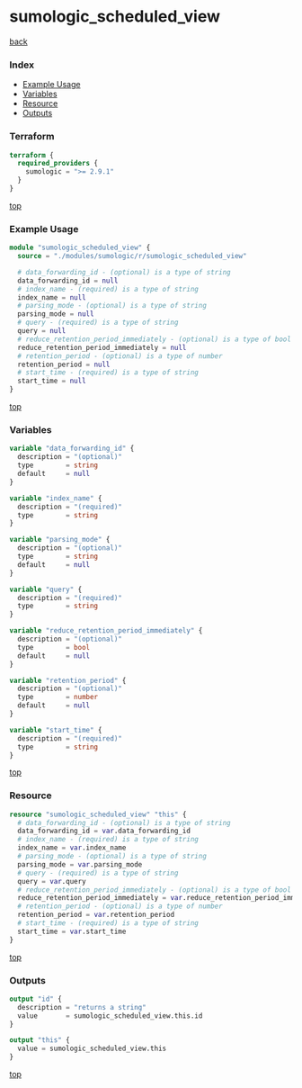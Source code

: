# sumologic_scheduled_view

[back](../sumologic.md)

### Index

- [Example Usage](#example-usage)
- [Variables](#variables)
- [Resource](#resource)
- [Outputs](#outputs)

### Terraform

```terraform
terraform {
  required_providers {
    sumologic = ">= 2.9.1"
  }
}
```

[top](#index)

### Example Usage

```terraform
module "sumologic_scheduled_view" {
  source = "./modules/sumologic/r/sumologic_scheduled_view"

  # data_forwarding_id - (optional) is a type of string
  data_forwarding_id = null
  # index_name - (required) is a type of string
  index_name = null
  # parsing_mode - (optional) is a type of string
  parsing_mode = null
  # query - (required) is a type of string
  query = null
  # reduce_retention_period_immediately - (optional) is a type of bool
  reduce_retention_period_immediately = null
  # retention_period - (optional) is a type of number
  retention_period = null
  # start_time - (required) is a type of string
  start_time = null
}
```

[top](#index)

### Variables

```terraform
variable "data_forwarding_id" {
  description = "(optional)"
  type        = string
  default     = null
}

variable "index_name" {
  description = "(required)"
  type        = string
}

variable "parsing_mode" {
  description = "(optional)"
  type        = string
  default     = null
}

variable "query" {
  description = "(required)"
  type        = string
}

variable "reduce_retention_period_immediately" {
  description = "(optional)"
  type        = bool
  default     = null
}

variable "retention_period" {
  description = "(optional)"
  type        = number
  default     = null
}

variable "start_time" {
  description = "(required)"
  type        = string
}
```

[top](#index)

### Resource

```terraform
resource "sumologic_scheduled_view" "this" {
  # data_forwarding_id - (optional) is a type of string
  data_forwarding_id = var.data_forwarding_id
  # index_name - (required) is a type of string
  index_name = var.index_name
  # parsing_mode - (optional) is a type of string
  parsing_mode = var.parsing_mode
  # query - (required) is a type of string
  query = var.query
  # reduce_retention_period_immediately - (optional) is a type of bool
  reduce_retention_period_immediately = var.reduce_retention_period_immediately
  # retention_period - (optional) is a type of number
  retention_period = var.retention_period
  # start_time - (required) is a type of string
  start_time = var.start_time
}
```

[top](#index)

### Outputs

```terraform
output "id" {
  description = "returns a string"
  value       = sumologic_scheduled_view.this.id
}

output "this" {
  value = sumologic_scheduled_view.this
}
```

[top](#index)
